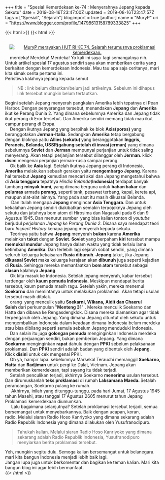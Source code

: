 +++
title = "Spesial Kemerdekaan ke-74 : Menyerahnya Jepang kepada Sekutu"
date = 2019-08-16T23:47:00Z
updated = 2019-08-16T23:47:57Z
tags = ["Spesial", "Sejarah"]
blogimport = true 
[author]
	name = "MuryP"
	uri = "https://www.blogger.com/profile/14798613158789333825"
+++

{{< html >}}
{{< html >}}
<br /><br /><div class="separator" style="clear: both; text-align: center;"><a href="https://i.ibb.co/Z86QZ0C/IMG-20190817-133613-compressor-1.jpg" imageanchor="1" style="margin-left: 1em; margin-right: 1em;"><img alt="MuryP merayakan HUT RI KE 74, Sejarah terumusnya proklamasi kemerdekaan." border="0" data-original-height="480" data-original-width="480" src="https://i.ibb.co/Z86QZ0C/IMG-20190817-133613-compressor-1.jpg" title="Spesial HUT RI 74" /></a></div>&nbsp; &nbsp; merdeka! Merdeka! Merdeka! Yo kali ini saya&nbsp; lagi semangatnya nih. Untuk artikel spesial 17 agustus sendiri saya akan memberikan cerita yang berkaitan dengan kemerdekaan Indonesia. Mau tau apa saja ceritanya, mari kita simak cerita pertama ini.<br />Peristiwa kalahnya jepang kepada semut<br /><div><blockquote>NB : link belum ditautkan/belum jadi artikelnya. Sebelum ini dihapus link tersebut mungkin belum tertautkan.</blockquote><div>Begini setelah Jepang menyerah pangkalan Amerika lebih tepatnya di Pean Harbor. Dengan penyerangan tersebut, menandakan <b>Jepang</b> dan <b>Amerika</b> ikut ke Perang Dunia 2. Yang dimana sebelumnya Amerika dan Jepang tidak ikut perang di Eror tersebut. Dan Amerika sendiri memang tidak mau ikut campur perang di Eropa.</div><div>&nbsp; &nbsp; Dengan ikutnya Jepang yang berpihak ke blok <b>Axis(poros)</b> yang beranggotakan <b>Jerman-Italia</b>. Sedangkan <b>Amerika</b> tetap bergabung dengan bloknya yaitu <b>Allies (sekutu) </b>yang beranggotakan <b>Inggris, Perancis, Belanda, USSR(gabung setelah di invasi jerman)</b>&nbsp;yang dimana&nbsp; sebelumnya <b>Soviet</b> dan <b>Jerman</b> mempunyai perjanjian untuk tidak saling menyerang. Akan tetapi perjanjian tersebut dilanggar oleh <b>Jerman</b>. klick <b>disini</b> mengenai perjanjian jerman-rusia sampai perang.</div><div>&nbsp; &nbsp; Ok balik ke <b>Asia</b> lagi. Setelah ikutnya Jepang perang di Indonesia, <b>Amerika</b> melakukan sebuah gerakan yaitu <b>mengembargo</b> <b>Jepang</b>. Karena hal tersebut <b>Jepang</b> kemudian mencari akal dan Jepang mengetahui bahwa di <b>Asia tenggara</b> tepatnya <i>Hindia Belanda</i>(<b>Indonesia)</b> terdapat banyak tambang <b>minyak bumi</b>, yang dimana berguna untuk <b>bahan bakar</b> dan <b>pelumas</b> armada <b>perang</b>, seperti tank, pesawat terbang, kapal, kereta api, maupun alat-alat lainnya. Yang pada saat itu masih dikuasai Belanda.</div><div>&nbsp; &nbsp; &nbsp;Dan itulah mengapa <b>Jepang</b> mengincar <b>Asia Tenggara</b>. Dan untuk kekalahan Jepang sendiri diakibatkan semakin terpojoknya Jepang oleh sekutu dan jatuhnya bom atom di Hirosima dan Nagasaki pada 6 dan 9 Agustus 1945<b>. </b>Dan menurut sumber <b>&nbsp;</b>yang bisa kalian tonton di <i>youtube</i> berjudul <i>perjalanan Jepang ke Perang Dunia 2</i>. Disana saya mendapat teori baru <i>Inspect History</i> kenapa jepang menyerah kepada sekutu.&nbsp;</div><div>&nbsp; &nbsp; Teorinya yaitu bahwa <b>Jepang</b> menyerah <b>bukan</b> karena <b>Amerika</b> melainkan <b>takut</b> dengan <b>Soviet</b>. <b>Soviet</b> yang berpaham <b>kiri</b> tersebut mampu <b>memukul mundur</b> Jepang hanya dalam waktu yang tidak terlalu lama ketimbang <b>Amerika</b>. Dan terlebih lagi sejarah sobat sendiri, yang dimana seluruh keluarga kekaisaran&nbsp;<b>Rusia dibunuh</b>. <b>Jepang</b> takut, jika Jepang <b>dikuasai Soviet</b> maka keluarga kerajaan akan <b>dibunuh</b> juga seperti kejadian di <b>Rusia</b>. Sehingga mereka memanfaatkan <b>bom atom</b> tersebut sebagai <b>alasan</b> kalahnya <b>Jepang</b>.</div><div>&nbsp; &nbsp; Ok kita masuk ke Indonesia. Setelah jepang menyerah, kabar tersebut terdengar oleh <b>kaum pemuda Indonesia</b>. Meskipun mendapat berita tersebut, kaum pemuda masih ragu. Setelah yakin, mereka menemui <b>Soekarno</b> dan memintanya untuk melakukan proklamasi. Akan tetapi usulan tersebut masih ditolak.&nbsp;</div><div>&nbsp; &nbsp; orang&nbsp;&nbsp;yang menculik yaitu <b>Soekarni,&nbsp;Wikana,&nbsp;Aidit&nbsp;dan&nbsp;Chaerul Saleh</b>&nbsp;dari perkumpulan "<b>Menteng 31</b>" . Mereka menculik Soekarno&nbsp;dan Hatta dan dibawa ke Rengasdengklok. Disana mereka diamankan agar tidak terpengaruh oleh Jepang. Yang dimana Jepang dituntut oleh sekutu untuk mengembalikan Indonesia dalam keadaan dimana Indonesia belum merdeka atau bisa dibilang seperti semula sebelum Jepang menduduki Indonesia.&nbsp;</div><div>&nbsp; &nbsp; Dan selain itu juga <b>golongan pemuda</b> menginginkan Indonesia merdeka dengan perjuangan sendiri, bukan pemberian Jepang. Yang dimana <b>Soekarno</b> menginginkan <b>rapat</b> dahulu dengan <b>PPKI</b> sebelum pelaksanaan proklamasi. Dan <b>PPKI</b> sendiri adalah badan yang dibentuk oleh <b>Jepang</b>. Klick <b>disini</b> untuk cek mengenai PPKI.</div><div>&nbsp; &nbsp; Oh ya, hampir lupa. sebelumnya Marsekal&nbsp;Terauchi memanggil&nbsp;<b>Soekarno, Hatta</b> dan <b>Radjiman</b> untuk pergi ke Dalat, Vietnam. Jepang akan memberikan kemerdekaan, tapi sayang itu tidak terjadi.</div><div>&nbsp; &nbsp; Setelah penculikan terjadi, akhirnya Soekarno <b>menerima</b> usulan tersebut. Dan dirumuskanlah <b>teks proklamasi</b> di rumah <b>Laksamana Maeda. </b>Setalah perancangan, Soekarno pulang ke rumah.</div><div>&nbsp; &nbsp; &nbsp;Akhirnya, inilah yang ditunggu-tunggu.&nbsp;pada hari Jumat, 17 Agustus 1945 tahun Masehi, atau tanggal 17 Agustus 2605 menurut tahun Jepang Proklamasi kemerdekaan diumumkan.</div><div>&nbsp; &nbsp; &nbsp;Lalu bagaimana selanjutnya? Setelah proklamasi tersebut terjadi, semua bersemangat untuk menyebarkannya. Baik dengan ucapan, koran, radio.&nbsp;Melalui siaran Radio Hoso Kanriyoko yang dimana sekarang adalah Radio Republik Indonesia yang dimana dilakukan oleh Yusufranodipuro.</div><blockquote>Tahukah kalian.&nbsp;Melalui siaran Radio Hoso Kanriyoko yang dimana sekarang adalah Radio Republik Indonesia, Yusufranodipuro menyiarkan berita proklamasi tersebut.</blockquote>Yeh, mungkin segitu dulu. Semoga kalian bersemangat untuk belanegara. mari kita bangun Indonesia menjadi lebih baik lagi.<br /><div>Jangan lupa juga untuk berkomentar dan bagikan ke teman kalian. Mari kita bangun blog ini agar lebih bermanfaat.</div></div>
{{< /html >}}
